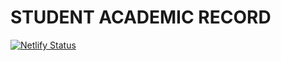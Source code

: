 # STUDENT ACADEMIC RECORD
[![Netlify Status](https://api.netlify.com/api/v1/badges/e1654aaf-f51b-4049-bfd8-38b0a698000a/deploy-status)](https://app.netlify.com/sites/elated-bose-d63ca7/deploys)